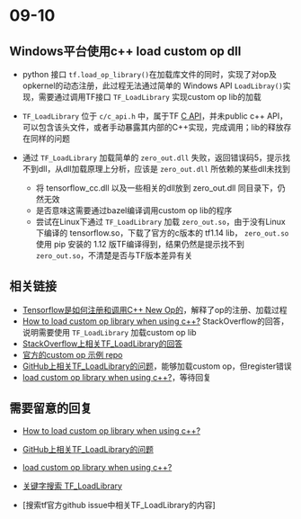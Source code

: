 # 09-10

## Windows平台使用c++ load custom op dll

- python 接口 `tf.load_op_library()`在加载库文件的同时，实现了对op及opkernel的动态注册，此过程无法通过简单的 Windows API `LoadLibray()`实现，需要通过调用TF接口 `TF_LoadLibrary` 实现custom op lib的加载

- `TF_LoadLibrary` 位于 `c/c_api.h` 中，属于TF [C API](https://tensorflow.google.cn/install/lang_c)，并未public c++ API，可以包含该头文件，或者手动暴露其内部的C++实现，完成调用；lib的释放存在同样的问题

- 通过 `TF_LoadLibrary` 加载简单的 `zero_out.dll` 失败，返回错误码5，提示找不到dll，从dll加载原理上分析，应该是 `zero_out.dll` 所依赖的某些dll未找到
	- 将 tensorflow_cc.dll 以及一些相关的dll放到 zero_out.dll 同目录下，仍然无效
	- 是否意味这需要通过bazel编译调用custom op lib的程序
	- 尝试在Linux下通过 `TF_LoadLibrary` 加载 `zero_out.so`，由于没有Linux下编译的 tensorflow.so，下载了官方的c版本的 tf1.14 lib， `zero_out.so` 使用 pip 安装的 1.12 版TF编译得到，结果仍然是提示找不到 `zero_out.so`，不清楚是否与TF版本差异有关



## 相关链接

- [Tensorflow是如何注册和调用C++ New Op的](https://zhuanlan.zhihu.com/p/34168765)，解释了op的注册、加载过程 
- [How to load custom op library when using c++?](https://stackoverflow.com/questions/57857325/how-to-load-custom-op-library-when-using-c) StackOverflow的回答，说明需要使用 `TF_LoadLibrary` 加载custom op lib
- [StackOverflow上相关TF_LoadLibrary的回答](https://stackoverflow.com/questions/50475320/executing-frozen-tensorflow-graph-that-uses-tensorflow-contrib-resampler-using-c/50538292#50538292)
- [官方的custom op 示例 repo](https://github.com/tensorflow/custom-op)
- [GitHub上相关TF_LoadLibrary的问题](https://github.com/tensorflow/tensorflow/issues/21251)，能够加载custom op，但register错误
- [load custom op library when using c++?](https://github.com/tensorflow/tensorflow/issues/32361)，等待回复


## 需要留意的回复

- [How to load custom op library when using c++?](https://stackoverflow.com/questions/57857325/how-to-load-custom-op-library-when-using-c)
- [GitHub上相关TF_LoadLibrary的问题](https://github.com/tensorflow/tensorflow/issues/21251)
- [load custom op library when using c++?](https://github.com/tensorflow/tensorflow/issues/32361)




- [关键字搜索 TF_LoadLibrary](https://cn.bing.com/search?q=TF_LoadLibrary&pc=MOZI&form=MOZTSB)
- [搜索tf官方github issue中相关TF_LoadLibrary的内容]